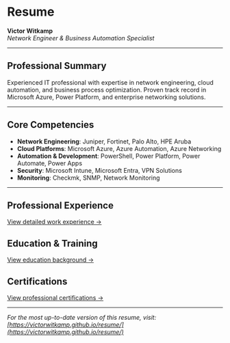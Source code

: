 # Resume

**Victor Witkamp**  
*Network Engineer & Business Automation Specialist*

---

## Professional Summary

Experienced IT professional with expertise in network engineering, cloud automation, and business process optimization. Proven track record in Microsoft Azure, Power Platform, and enterprise networking solutions.

---

## Core Competencies

- **Network Engineering**: Juniper, Fortinet, Palo Alto, HPE Aruba
- **Cloud Platforms**: Microsoft Azure, Azure Automation, Azure Networking
- **Automation & Development**: PowerShell, Power Platform, Power Automate, Power Apps
- **Security**: Microsoft Intune, Microsoft Entra, VPN Solutions
- **Monitoring**: Checkmk, SNMP, Network Monitoring

---

## Professional Experience

[View detailed work experience →](WorkExperience.md)

## Education & Training

[View education background →](Education.md)

## Certifications

[View professional certifications →](Certifications.md)

---

*For the most up-to-date version of this resume, visit: [https://victorwitkamp.github.io/resume/](https://victorwitkamp.github.io/resume/)*
